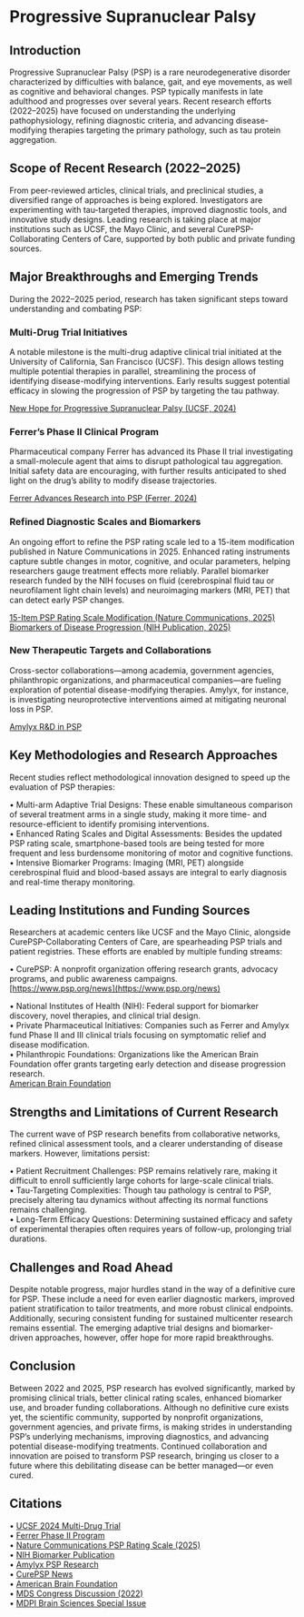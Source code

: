 # Progressive Supranuclear Palsy

## Introduction
Progressive Supranuclear Palsy (PSP) is a rare neurodegenerative disorder characterized by difficulties with balance, gait, and eye movements, as well as cognitive and behavioral changes. PSP typically manifests in late adulthood and progresses over several years. Recent research efforts (2022–2025) have focused on understanding the underlying pathophysiology, refining diagnostic criteria, and advancing disease-modifying therapies targeting the primary pathology, such as tau protein aggregation.

## Scope of Recent Research (2022–2025)
From peer-reviewed articles, clinical trials, and preclinical studies, a diversified range of approaches is being explored. Investigators are experimenting with tau-targeted therapies, improved diagnostic tools, and innovative study designs. Leading research is taking place at major institutions such as UCSF, the Mayo Clinic, and several CurePSP-Collaborating Centers of Care, supported by both public and private funding sources.

## Major Breakthroughs and Emerging Trends
During the 2022–2025 period, research has taken significant steps toward understanding and combating PSP:

### Multi-Drug Trial Initiatives
A notable milestone is the multi-drug adaptive clinical trial initiated at the University of California, San Francisco (UCSF). This design allows testing multiple potential therapies in parallel, streamlining the process of identifying disease-modifying interventions. Early results suggest potential efficacy in slowing the progression of PSP by targeting the tau pathway.

[New Hope for Progressive Supranuclear Palsy (UCSF, 2024)](https://www.ucsf.edu/news/2024/09/428366/new-hope-progressive-supranuclear-palsy-innovative-trial)

### Ferrer’s Phase II Clinical Program
Pharmaceutical company Ferrer has advanced its Phase II trial investigating a small-molecule agent that aims to disrupt pathological tau aggregation. Initial safety data are encouraging, with further results anticipated to shed light on the drug’s ability to modify disease trajectories.

[Ferrer Advances Research into PSP (Ferrer, 2024)](https://www.ferrer.com/en/Ferrer-advances-research-Progressive-Supranuclear-Palsy-PSP)

### Refined Diagnostic Scales and Biomarkers
An ongoing effort to refine the PSP rating scale led to a 15-item modification published in Nature Communications in 2025. Enhanced rating instruments capture subtle changes in motor, cognitive, and ocular parameters, helping researchers gauge treatment effects more reliably. Parallel biomarker research funded by the NIH focuses on fluid (cerebrospinal fluid tau or neurofilament light chain levels) and neuroimaging markers (MRI, PET) that can detect early PSP changes.

[15-Item PSP Rating Scale Modification (Nature Communications, 2025)](https://www.nature.com/articles/s41467-024-55442-0)  
[Biomarkers of Disease Progression (NIH Publication, 2025)](https://pmc.ncbi.nlm.nih.gov/articles/PMC11775610/)

### New Therapeutic Targets and Collaborations
Cross-sector collaborations—among academia, government agencies, philanthropic organizations, and pharmaceutical companies—are fueling exploration of potential disease-modifying therapies. Amylyx, for instance, is investigating neuroprotective interventions aimed at mitigating neuronal loss in PSP.

[Amylyx R&D in PSP](https://www.amylyx.com/progressive-supranuclear-palsy)

## Key Methodologies and Research Approaches
Recent studies reflect methodological innovation designed to speed up the evaluation of PSP therapies:

• Multi-arm Adaptive Trial Designs: These enable simultaneous comparison of several treatment arms in a single study, making it more time- and resource-efficient to identify promising interventions.  
• Enhanced Rating Scales and Digital Assessments: Besides the updated PSP rating scale, smartphone-based tools are being tested for more frequent and less burdensome monitoring of motor and cognitive functions.  
• Intensive Biomarker Programs: Imaging (MRI, PET) alongside cerebrospinal fluid and blood-based assays are integral to early diagnosis and real-time therapy monitoring.  

## Leading Institutions and Funding Sources
Researchers at academic centers like UCSF and the Mayo Clinic, alongside CurePSP-Collaborating Centers of Care, are spearheading PSP trials and patient registries. These efforts are enabled by multiple funding streams:

• CurePSP: A nonprofit organization offering research grants, advocacy programs, and public awareness campaigns.  
[https://www.psp.org/news](https://www.psp.org/news)

• National Institutes of Health (NIH): Federal support for biomarker discovery, novel therapies, and clinical trial design.  
• Private Pharmaceutical Initiatives: Companies such as Ferrer and Amylyx fund Phase II and III clinical trials focusing on symptomatic relief and disease modification.  
• Philanthropic Foundations: Organizations like the American Brain Foundation offer grants targeting early detection and disease progression research.  
[American Brain Foundation](https://www.americanbrainfoundation.org/diseases/progressive-supranuclear-palsy/)

## Strengths and Limitations of Current Research
The current wave of PSP research benefits from collaborative networks, refined clinical assessment tools, and a clearer understanding of disease markers. However, limitations persist:

• Patient Recruitment Challenges: PSP remains relatively rare, making it difficult to enroll sufficiently large cohorts for large-scale clinical trials.  
• Tau-Targeting Complexities: Though tau pathology is central to PSP, precisely altering tau dynamics without affecting its normal functions remains challenging.  
• Long-Term Efficacy Questions: Determining sustained efficacy and safety of experimental therapies often requires years of follow-up, prolonging trial durations.

## Challenges and Road Ahead
Despite notable progress, major hurdles stand in the way of a definitive cure for PSP. These include a need for even earlier diagnostic markers, improved patient stratification to tailor treatments, and more robust clinical endpoints. Additionally, securing consistent funding for sustained multicenter research remains essential. The emerging adaptive trial designs and biomarker-driven approaches, however, offer hope for more rapid breakthroughs.

## Conclusion
Between 2022 and 2025, PSP research has evolved significantly, marked by promising clinical trials, better clinical rating scales, enhanced biomarker use, and broader funding collaborations. Although no definitive cure exists yet, the scientific community, supported by nonprofit organizations, government agencies, and private firms, is making strides in understanding PSP’s underlying mechanisms, improving diagnostics, and advancing potential disease-modifying treatments. Continued collaboration and innovation are poised to transform PSP research, bringing us closer to a future where this debilitating disease can be better managed—or even cured.

## Citations
• [UCSF 2024 Multi-Drug Trial](https://www.ucsf.edu/news/2024/09/428366/new-hope-progressive-supranuclear-palsy-innovative-trial)  
• [Ferrer Phase II Program](https://www.ferrer.com/en/Ferrer-advances-research-Progressive-Supranuclear-Palsy-PSP)  
• [Nature Communications PSP Rating Scale (2025)](https://www.nature.com/articles/s41467-024-55442-0)  
• [NIH Biomarker Publication](https://pmc.ncbi.nlm.nih.gov/articles/PMC11775610/)  
• [Amylyx PSP Research](https://www.amylyx.com/progressive-supranuclear-palsy)  
• [CurePSP News](https://www.psp.org/news)  
• [American Brain Foundation](https://www.americanbrainfoundation.org/diseases/progressive-supranuclear-palsy/)  
• [MDS Congress Discussion (2022)](https://www.movementdisorders.org/Podcasts/Advances-in-Supranuclear-Palsy-Research--Congress-2022.htm)  
• [MDPI Brain Sciences Special Issue](https://www.mdpi.com/journal/brainsci/special_issues/T9HU1HR00M)

